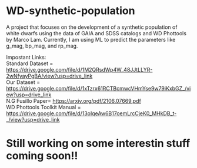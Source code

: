 # WD-synthetic-population
A project that focuses on the development of a synthetic population of white dwarfs using the data of GAIA and SDSS catalogs and WD Phottools by Marco Lam. Currently, I am using ML to predict the parameters like g_mag, bp_mag, and rp_mag.  

Impostant Links: <br />
Standard Dataset = https://drive.google.com/file/d/1M2QRsdWp4W_48JJtLLYR-2wNfyayPgBA/view?usp=drive_link <br />
Our Dataset = https://drive.google.com/file/d/1xTzrx61RCTBcmwcVHmYse9w79iKxbGZ_/view?usp=drive_link <br />
N.G Fusillo Paper= https://arxiv.org/pdf/2106.07669.pdf <br />
WD Phottools Toolkit Manual = https://drive.google.com/file/d/13oIqeAw6B17oemLrcCjeK0_MHkDB_t-_/view?usp=drive_link

# Still working on some interestin stuff coming soon!!